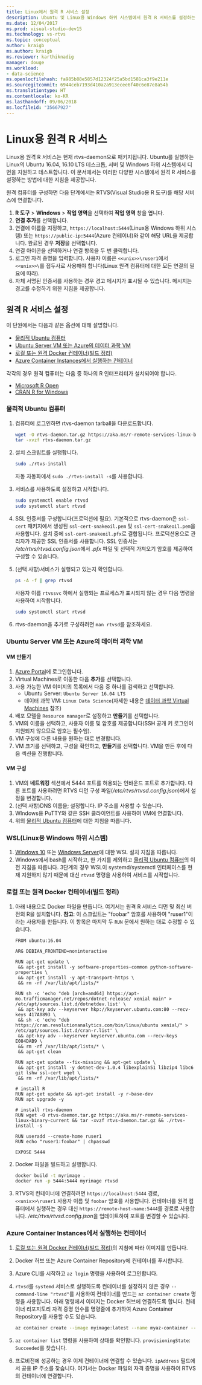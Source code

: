 ```yaml
---
title: Linux에서 원격 R 서비스 설정
description: Ubuntu 및 Linux용 Windows 하위 시스템에서 원격 R 서비스를 설정하는 방법입니다.
ms.date: 12/04/2017
ms.prod: visual-studio-dev15
ms.technology: vs-rtvs
ms.topic: conceptual
author: kraigb
ms.author: kraigb
ms.reviewer: karthiknadig
manager: douge
ms.workload:
- data-science
ms.openlocfilehash: fa985b88e5857d12324f25a5bd1581ca3f9e211e
ms.sourcegitcommit: 6944ceb7193d410a2a913ecee6f40c6e87e8a54b
ms.translationtype: HT
ms.contentlocale: ko-KR
ms.lasthandoff: 09/06/2018
ms.locfileid: "35667927"
---
```

# <a name="remote-r-service-for-linux"></a>Linux용 원격 R 서비스

Linux용 원격 R 서비스는 현재 rtvs-daemon으로 패키지됩니다. Ubuntu를 실행하는 Linux의 Ubuntu 16.04, 16.10 LTS 데스크톱, 서버 및 Windows 하위 시스템에서 디먼을 지원하고 테스트합니다. 이 문서에서는 이러한 다양한 시스템에서 원격 R 서비스를 설정하는 방법에 대한 지침을 제공합니다.

원격 컴퓨터를 구성하면 다음 단계에서는 RTVS(Visual Studio용 R 도구)를 해당 서비스에 연결합니다.

1. **R 도구** > **Windows** > **작업 영역**을 선택하여 **작업 영역** 창을 엽니다.
1. **연결 추가**를 선택합니다.
1. 연결에 이름을 지정하고, `https://localhost:5444`(Linux용 Windows 하위 시스템) 또는 `https://public-ip:5444`(Azure 컨테이너)와 같이 해당 URL을 제공합니다. 완료된 경우 **저장**을 선택합니다.
1. 연결 아이콘을 선택하거나 연결 항목을 두 번 클릭합니다.
1. 로그인 자격 증명을 입력합니다. 사용자 이름은 `<<unix>>\ruser1`에서 `<<unix>>\`를 접두사로 사용해야 합니다(Linux 원격 컴퓨터에 대한 모든 연결의 필요에 따라).
1. 자체 서명된 인증서를 사용하는 경우 경고 메시지가 표시될 수 있습니다. 메시지는 경고를 수정하기 위한 지침을 제공합니다.

## <a name="set-up-remote-r-service"></a>원격 R 서비스 설정

이 단원에서는 다음과 같은 옵션에 대해 설명합니다.

- [물리적 Ubuntu 컴퓨터](#physical-ubuntu-computer)
- [Ubuntu Server VM 또는 Azure의 데이터 과학 VM](#ubuntu-server-vm-or-data-science-vm-on-azure)
- [로컬 또는 원격 Docker 컨테이너(빌드 정리)](#local-or-remote-docker-container-clean-build)
- [Azure Container Instances에서 실행하는 컨테이너](#container-running-on-azure-container-instances)

각각의 경우 원격 컴퓨터는 다음 중 하나의 R 인터프리터가 설치되어야 합니다.

- [Microsoft R Open](https://mran.microsoft.com/open/)
- [CRAN R for Windows](https://cran.r-project.org/bin/linux/ubuntu/)

### <a name="physical-ubuntu-computer"></a>물리적 Ubuntu 컴퓨터

1. 컴퓨터에 로그인하면 rtvs-daemon tarball을 다운로드합니다.

    ```bash
    wget -O rtvs-daemon.tar.gz https://aka.ms/r-remote-services-linux-binary-current
    tar -xvzf rtvs-daemon.tar.gz
    ```

1. 설치 스크립트를 실행합니다.

    ```bash
    sudo ./rtvs-install
    ```

    자동 자동화에서 `sudo ./rtvs-install -s`를 사용합니다.

1. 서비스를 사용하도록 설정하고 시작합니다.

    ```bash
    sudo systemctl enable rtvsd
    sudo systemctl start rtvsd
    ```

1. SSL 인증서를 구성합니다(프로덕션에 필요). 기본적으로 rtvs-daemon은 `ssl-cert` 패키지에서 생성된 `ssl-cert-snakeoil.pem` 및 `ssl-cert-snakeoil.pem`을 사용합니다. 설치 중에 `ssl-cert-snakeoil.pfx`로 결합됩니다. 프로덕션용으로 관리자가 제공한 SSL 인증서를 사용합니다. SSL 인증서는 */etc/rtvs/rtvsd.config.json*에서 *.pfx* 파일 및 선택적 가져오기 암호를 제공하여 구성할 수 있습니다.

1. (선택 사항)서비스가 실행되고 있는지 확인합니다.

    ```bash
    ps -A -f | grep rtvsd
    ```

    사용자 이름 `rtvssvc` 하에서 실행되는 프로세스가 표시되지 않는 경우 다음 명령을 사용하여 시작합니다.

    ```bash
    sudo systemctl start rtvsd
    ```

1. rtvs-daemon을 추가로 구성하려면 `man rtvsd`를 참조하세요.

### <a name="ubuntu-server-vm-or-data-science-vm-on-azure"></a>Ubuntu Server VM 또는 Azure의 데이터 과학 VM

#### <a name="create-a-vm"></a>VM 만들기

1. [Azure Portal](https://portal.azure.com)에 로그인합니다.
1. Virtual Machines로 이동한 다음 **추가**를 선택합니다.
1. 사용 가능한 VM 이미지의 목록에서 다음 중 하나를 검색하고 선택합니다.
    - Ubuntu Server: `Ubuntu Server 16.04 LTS`
    - 데이터 과학 VM: `Linux Data Science`(자세한 내용은 [데이터 과학 Virtual Machines](https://azure.microsoft.com/services/virtual-machines/data-science-virtual-machines/) 참조)
1. 배포 모델을 `Resource manager`로 설정하고 **만들기**를 선택합니다.
1. VM의 이름을 선택하고, 사용자 이름 및 암호를 제공합니다(SSH 공개 키 로그인이 지원되지 않으므로 암호는 필수임).
1. VM 구성에 다른 내용을 원하는 대로 변경합니다.
1. VM 크기를 선택하고, 구성을 확인하고, **만들기**를 선택합니다. VM을 만든 후에 다음 섹션을 진행합니다.

#### <a name="configure-the-vm"></a>VM 구성

1. VM의 **네트워킹** 섹션에서 5444 포트를 허용되는 인바운드 포트로 추가합니다. 다른 포트를 사용하려면 RTVS 디먼 구성 파일(*/etc/rtvs/rtvsd.config.json*)에서 설정을 변경합니다.
1. (선택 사항)DNS 이름을; 설정합니다. IP 주소를 사용할 수 있습니다.
1. WIndows용 PuTTY와 같은 SSH 클라이언트를 사용하여 VM에 연결합니다.
1. 위의 [물리적 Ubuntu 컴퓨터](#physical-ubuntu-computer)에 대한 지침을 따릅니다.

### <a name="windows-subsystem-for-linux-wsl"></a>WSL(Linux용 Windows 하위 시스템)

1. [Windows 10](https://msdn.microsoft.com/commandline/wsl/install-win10) 또는 [Windows Server](https://msdn.microsoft.com/en-us/commandline/wsl/install-on-server)에 대한 WSL 설치 지침을 따릅니다.
1. Windows에서 bash를 시작하고, 한 가지를 제외하고 [물리적 Ubuntu 컴퓨터](#physical-ubuntu-computer)의 이전 지침을 따릅니다. 3단계의 경우 WSL이 systemd/systemctl 인터페이스를 현재 지원하지 않기 때문에 대신 `rtvsd` 명령을 사용하여 서비스를 시작합니다.

### <a name="local-or-remote-docker-container-clean-build"></a>로컬 또는 원격 Docker 컨테이너(빌드 정리)

1. 아래 내용으로 Docker 파일을 만듭니다. 여기서는 원격 R 서비스 디먼 및 최신 버전의 R을 설치합니다. **참고**: 이 스크립트는 "foobar" 암호를 사용하여 "ruser1"이라는 사용자를 만듭니다. 이 항목은 마지막 두 `RUN` 문에서 원하는 대로 수정할 수 있습니다.

    ```docker
    FROM ubuntu:16.04

    ARG DEBIAN_FRONTEND=noninteractive

    RUN apt-get update \
     && apt-get install -y software-properties-common python-software-properties \
     && apt-get install -y apt-transport-https \
     && rm -rf /var/lib/apt/lists/*

    RUN sh -c 'echo "deb [arch=amd64] https://apt-mo.trafficmanager.net/repos/dotnet-release/ xenial main" > /etc/apt/sources.list.d/dotnetdev.list' \
     && apt-key adv --keyserver hkp://keyserver.ubuntu.com:80 --recv-keys 417A0893 \
     && sh -c 'echo "deb https://cran.revolutionanalytics.com/bin/linux/ubuntu xenial/" > /etc/apt/sources.list.d/cran-r.list' \
     && apt-key adv --keyserver keyserver.ubuntu.com --recv-keys E084DAB9 \
     && rm -rf /var/lib/apt/lists/* \
     && apt-get clean

    RUN apt-get update --fix-missing && apt-get update \
     && apt-get install -y dotnet-dev-1.0.4 libexplain51 libzip4 libc6 git lshw ssl-cert wget \
     && rm -rf /var/lib/apt/lists/*

    # install R
    RUN apt-get update && apt-get install -y r-base-dev
    RUN apt upgrade -y

    # install rtvs-daemon
    RUN wget -O rtvs-daemon.tar.gz https://aka.ms/r-remote-services-linux-binary-current && tar -xvzf rtvs-daemon.tar.gz && ./rtvs-install -s

    RUN useradd --create-home ruser1
    RUN echo "ruser1:foobar" | chpasswd

    EXPOSE 5444
    ```

1. Docker 파일을 빌드하고 실행합니다.

    ```bash
    docker build -t myrimage .
    docker run -p 5444:5444 myrimage rtvsd
    ```

1. RTVS의 컨테이너에 연결하려면 `https://localhost:5444` 경로, `<<unix>>\ruser1` 사용자 이름 및 `foobar` 암호를 사용합니다. 컨테이너를 원격 컴퓨터에서 실행하는 경우 대신 `https://remote-host-name:5444`를 경로로 사용합니다. */etc/rtvs/rtvsd.config.json*을 업데이트하여 포트를 변경할 수 있습니다.

### <a name="container-running-on-azure-container-instances"></a>Azure Container Instances에서 실행하는 컨테이너

1. [로컬 또는 원격 Docker 컨테이너(빌드 정리)](#local-or-remote-docker-container-clean-build)의 지침에 따라 이미지를 만듭니다.
1. Docker 허브 또는 Azure Container Repository에 컨테이너를 푸시합니다.
1. Azure CLI를 시작하고 `az login` 명령을 사용하여 로그인합니다.
1. `rtvsd`를 `systemd` 서비스로 실행하도록 컨테이너를 설정하지 않은 경우 `--command-line "rtvsd"`를 사용하여 컨테이너를 만드는 `az container create` 명령을 사용합니다. 아래 명령에서 이미지는 Docker 허브에 연결하도록 합니다. 컨테이너 리포지토리 자격 증명 인수를 명령줄에 추가하여 Azure Container Repository를 사용할 수도 있습니다.

    ```bash
    az container create --image myimage:latest --name myaz-container --resource-group myaz-container-res --ip-address public --port 5444 --cpu 2 --memory 4 --command-line "rtvsd"
    ```
1. `az container list` 명령을 사용하여 상태를 확인합니다. `provisioningState`: `Succeeded`를 찾습니다.
1. 프로비전에 성공하는 경우 이제 컨테이너에 연결할 수 있습니다. `ipAddress` 필드에서 공용 IP 주소를 찾습니다. 여기서는 Docker 파일의 자격 증명을 사용하여 RTVS의 컨테이너에 연결합니다.

